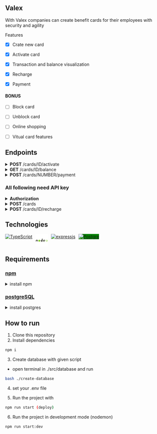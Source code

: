 ## Valex

With Valex companies can create benefit cards for their employees with security and agility

Features

- [x] Crate new card

- [x] Activate card

- [x] Transaction and balance visualization

- [x] Recharge

- [x] Payment

#### BONUS

- [ ] Block card

- [ ] Unblock card

- [ ] Online shopping

- [ ] Vitual card features

## Endpoints

  <details>
            <summary>
                <strong>POST</strong> /cards/ID/activate
            </summary>

- Change ID to card id

        send body request like this:

```json
{
  "password": "1234",
  "cvc": "123"
}
```

- password is always four number digits string

- cvc is always three number digits string

- it returns status <strong>200</strong> for succes

- it return status <strong>401</strong> if cvc is wrong

- it return status <strong>404</strong> if number doesn't match a card number

- it return status <strong>409</strong> if it's already activated

 </details>

 <details>
            <summary>
                <strong>GET</strong> /cards/ID/balance
            </summary>

- Change ID to card id

- it return

```json
{
  "balance": 35000,
  "transactions": [
    {
      "id": 1,
      "cardId": 1,
      "businessId": 1,
      "businessName": "DrivenEats",
      "timestamp": "22/01/2022",
      "amount": 5000
    }
  ],
  "recharges": [
    { "id": 1, "cardId": 1, "timestamp": "21/01/2022", "amount": 40000 }
  ]
}
```

- it returns status <strong>200</strong> for succes

 </details>

 <details>
            <summary>
                <strong>POST</strong> /cards/NUMBER/payment
            </summary>

- Change NUMBER to card number

        send body request like this:

```json
{
  "password": "1234",
  "amount": 3,
  "businessId": 1
}
```

- amount must to be an integer positive number

- it returns status <strong>201</strong> for success

 </details>

### All following need API key

<details>
    <summary>
        <strong >Authorization</strong>
    </summary>

```json
{
  "headers": {
    "x-api-key": "zadKLNx.DzvOVjQH01TumGl2urPjPQSxUbf67vs0"
  }
}
```

- it returns <strong">401</strong> for empty auth;

- it returns <strong>404</strong> if no company has this key

</details>
   <details>
            <summary>
                <strong>POST</strong> /cards
            </summary>
        send body request like this:

```json
{
  "employeeId": 1,
  "type": "restaurant"
}
```

- type accepts only `'groceries', 'restaurants', 'transport', 'education', 'health'`

- it return an object like this:

```json
{
  "number": "6706263694181508",
  "employeeId": 1,
  "cardholderName": "Fulano R Silva",
  "securityCode": "026",
  "expirationDate": "04/27",
  "isVirtual": false,
  "isBlocked": true,
  "type": "health"
}
```

- it returns status <strong>201</strong> for succes

- it return status <strong>400</strong> if employee already has this card type

- it return status <strong>403</strong> if employee not from this company

 </details>

   <details>
            <summary>
                <strong>POST</strong> /cards/ID/recharge
            </summary>

- Change ID to card ID

        send body request like this:

```json
{
  "amount": 50
}
```

- amount must to be a integer positive number

- it returns status <strong>200</strong> for success

- it return status <strong>403</strong> if is expired

- it return status <strong>404</strong> if number doesn't match a card number

 </details>

## Technologies

<div style="display: flex; gap: 10px; height: 40px;">
  <a title="TypeScript" href="https://www.typescriptlang.org/" target="_blank" rel="noreferrer"> 
      <img src="https://user-images.githubusercontent.com/85591297/157519943-9da08e53-e59d-450a-8b0d-81af17974fd0.svg" alt="TypeScript" height="40"/>
  </a>
  <a title="Node JS" href="https://nodejs.org" target="_blank" rel="noreferrer"> 
      <img style="background: white;" src="https://raw.githubusercontent.com/devicons/devicon/master/icons/nodejs/nodejs-original-wordmark.svg" alt="nodejs" height="40"/> 
  </a>
  <a title="Express JS" href="https://expressjs.com/" target="_blank" rel="noreferrer"> 
      <img style="background: white;" src="https://www.vectorlogo.zone/logos/expressjs/expressjs-icon.svg" alt="expressjs" height="40"/> 
  </a>
  <a title="Postgre" href="https://www.postgresql.org/" target="_blank" rel="noreferrer"> 
      <img style="background: green;" src="https://user-images.githubusercontent.com/85591297/157520309-59a18d2e-ee4d-433c-8990-12fdbba37a0d.svg" alt="Postgre" height="40"/> 
  </a>
</div>

## Requirements

### [npm](https://www.npmjs.com/)

<details>
    <summary>install npm</summary>

```bash
wget -qO- <https://raw.githubusercontent.com/nvm-sh/nvm/v0.38.0/install.sh> | bash

## Or this command
wget -qO- https://raw.githubusercontent.com/nvm-sh/nvm/v0.38.0/install.sh | bash

# Close and open terminal
nvm install --lts
nvm use --lts
# Verify node version
node --version # Must show v14.16.1
# Verify npm version
npm -v
```

</details>

### [postgreSQL](https://www.postgresql.org/)

<details>
    <summary>install postgres</summary>

```bash
sudo apt install postgresql postgresql-contrib
```

</details>

## How to run

1. Clone this repository
2. Install dependencies

```bash
npm i
```

3. Create database with given script

- open terminal in ./src/database and run

```bash
bash ./create-database
```

4. set your .env file

5. Run the project with

```bash
npm run start (deploy)
```

6. Run the project in development mode (nodemon)

```bash
npm run start:dev
```
